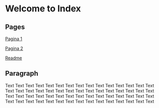 # Welcome to Index

## Pages 

[Pagina 1](Pagina1.md)

[Pagina 2](Pagina2.md)

[Readme](README.md)

## Paragraph
Text Text Text Text Text Text Text Text Text Text Text Text 
Text Text Text Text Text Text Text Text Text Text Text Text 
Text Text Text Text Text Text Text Text Text Text Text Text 
Text Text Text Text Text Text Text Text Text Text Text Text 
Text Text Text Text Text Text Text Text Text Text Text Text 